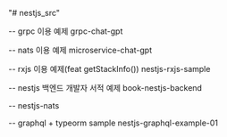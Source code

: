 "# nestjs_src" 


-- grpc 이용 예제
grpc-chat-gpt

-- nats 이용 예제
microservice-chat-gpt

-- rxjs 이용 예제(feat getStackInfo())
nestjs-rxjs-sample

-- nestjs 백엔드 개발자 서적 예제
book-nestjs-backend


-- 
nestjs-nats

-- graphql + typeorm sample
nestjs-graphql-example-01